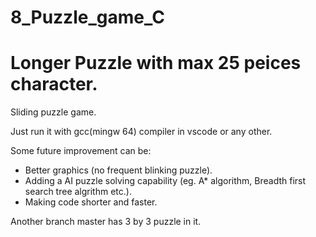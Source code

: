# 8_Puzzle_game_C
# Longer Puzzle with max 25 peices character.
Sliding puzzle game.


Just run it with gcc(mingw 64) compiler in vscode or any other.

Some future improvement can be:

- Better graphics (no frequent blinking puzzle).
- Adding a AI puzzle solving capability (eg. A* algorithm, Breadth first search tree algrithm etc.).
- Making code shorter and faster.

Another branch master has 3 by 3 puzzle in it.
